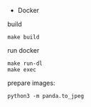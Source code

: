 * Docker

build
```
make build
```
run docker
```
make run-dl
make exec
```

prepare images:
```
python3 -m panda.to_jpeg
```
